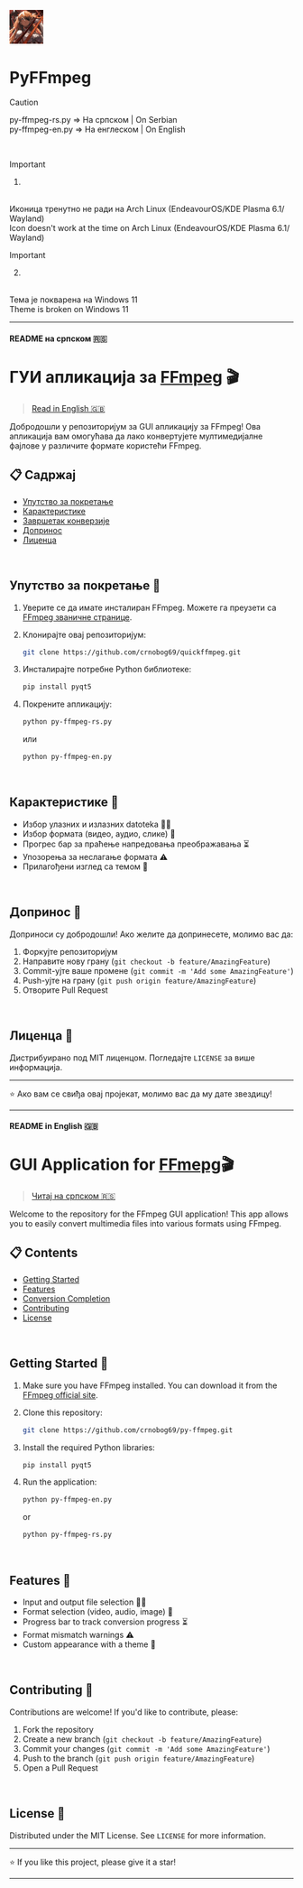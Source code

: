 <p>
  <img src="https://raw.githubusercontent.com/crnobog69/crnobog69.github.io/main/Oznake/slika.jpg" width="12%">
</p>

# PyFFmpeg



> [!CAUTION]
> py-ffmpeg-rs.py => На српском | On Serbian
> <br>
> py-ffmpeg-en.py => На енглеском | On English

<br>

> [!IMPORTANT]
> 1.
> <br>
> Иконица тренутно не ради на Arch Linux (EndeavourOS/KDE Plasma 6.1/ Wayland)
> <br>
> Icon doesn't work at the time on Arch Linux (EndeavourOS/KDE Plasma 6.1/ Wayland)

> [!IMPORTANT]
> 2.
> <br>
> Тема је покварена на Windows 11
> <br>
> Theme is broken on Windows 11

---

#### README на српском 🇷🇸

# ГУИ апликација за [FFmpeg](https://github.com/FFmpeg/FFmpeg) 🎬

> [Read in English 🇬🇧](#readme-in-english)

Добродошли у репозиторијум за GUI апликацију за FFmpeg! Ова апликација вам омогућава да лако конвертујете мултимедијалне фајлове у различите формате користећи FFmpeg.

## 📋 Садржај

- [Упутство за покретање](#упутство-за-покретање-)
- [Карактеристике](#карактеристике-)
- [Завршетак конверзије](#завршетак-конверзије-)
- [Допринос](#допринос-)
- [Лиценца](#лиценца-)

<br>

## Упутство за покретање 🚀

1. Уверите се да имате инсталиран FFmpeg. Можете га преузети са [FFmpeg званичне странице](https://ffmpeg.org/download.html).
2. Клонирајте овај репозиторијум:
   ```bash
   git clone https://github.com/crnobog69/quickffmpeg.git
   ```
3. Инсталирајте потребне Python библиотеке:
   ```bash
   pip install pyqt5
   ```
4. Покрените апликацију:
   ```bash
   python py-ffmpeg-rs.py
   ```
   
   или
   
   ```bash
   python py-ffmpeg-en.py
   ```

<br>

## Карактеристике 🌟

- Избор улазних и излазних datoteka 🎥🎵
- Избор формата (видео, аудио, слике) 📂
- Прогрес бар за праћење напредовања преображавања ⏳
- Упозорења за неслагање формата ⚠️
- Прилагођени изглед са темом 🌌

<br>

## Допринос 🤝

Доприноси су добродошли! Ако желите да допринесете, молимо вас да:

1. Форкујте репозиторијум
2. Направите нову грану (`git checkout -b feature/AmazingFeature`)
3. Commit-ујте ваше промене (`git commit -m 'Add some AmazingFeature'`)
4. Push-ујте на грану (`git push origin feature/AmazingFeature`)
5. Отворите Pull Request

<br>

## Лиценца 📄

Дистрибуирано под MIT лиценцом. Погледајте `LICENSE` за више информација.

---

⭐️ Ако вам се свиђа овај пројекат, молимо вас да му дате звездицу!

---

#### README in English 🇬🇧

# GUI Application for [FFmepg](https://github.com/FFmpeg/FFmpeg)🎬

> [Читај на српском 🇷🇸](#readme-на-српском)

Welcome to the repository for the FFmpeg GUI application! This app allows you to easily convert multimedia files into various formats using FFmpeg.

## 📋 Contents

- [Getting Started](#getting-started-)
- [Features](#features-)
- [Conversion Completion](#conversion-completion-)
- [Contributing](#contributing-)
- [License](#license-)

<br>

## Getting Started 🚀

1. Make sure you have FFmpeg installed. You can download it from the [FFmpeg official site](https://ffmpeg.org/download.html).
2. Clone this repository:
   ```bash
   git clone https://github.com/crnobog69/py-ffmpeg.git
   ```
3. Install the required Python libraries:
   ```bash
   pip install pyqt5
   ```
4. Run the application:
   ```bash
   python py-ffmpeg-en.py
   ```
   or
   
   ```bash
   python py-ffmpeg-rs.py
   ```

<br>

## Features 🌟

- Input and output file selection 🎥🎵
- Format selection (video, audio, image) 📂
- Progress bar to track conversion progress ⏳
- Format mismatch warnings ⚠️
- Custom appearance with a theme 🌌

<br>

## Contributing 🤝

Contributions are welcome! If you'd like to contribute, please:

1. Fork the repository
2. Create a new branch (`git checkout -b feature/AmazingFeature`)
3. Commit your changes (`git commit -m 'Add some AmazingFeature'`)
4. Push to the branch (`git push origin feature/AmazingFeature`)
5. Open a Pull Request

<br>

## License 📄

Distributed under the MIT License. See `LICENSE` for more information.

---

⭐️ If you like this project, please give it a star!

---
